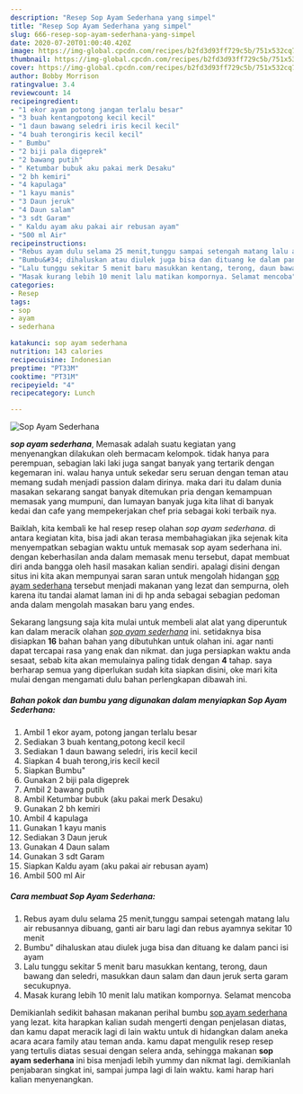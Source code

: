 ```yaml
---
description: "Resep Sop Ayam Sederhana yang simpel"
title: "Resep Sop Ayam Sederhana yang simpel"
slug: 666-resep-sop-ayam-sederhana-yang-simpel
date: 2020-07-20T01:00:40.420Z
image: https://img-global.cpcdn.com/recipes/b2fd3d93ff729c5b/751x532cq70/sop-ayam-sederhana-foto-resep-utama.jpg
thumbnail: https://img-global.cpcdn.com/recipes/b2fd3d93ff729c5b/751x532cq70/sop-ayam-sederhana-foto-resep-utama.jpg
cover: https://img-global.cpcdn.com/recipes/b2fd3d93ff729c5b/751x532cq70/sop-ayam-sederhana-foto-resep-utama.jpg
author: Bobby Morrison
ratingvalue: 3.4
reviewcount: 14
recipeingredient:
- "1 ekor ayam potong jangan terlalu besar"
- "3 buah kentangpotong kecil kecil"
- "1 daun bawang seledri iris kecil kecil"
- "4 buah terongiris kecil kecil"
- " Bumbu"
- "2 biji pala digeprek"
- "2 bawang putih"
- " Ketumbar bubuk aku pakai merk Desaku"
- "2 bh kemiri"
- "4 kapulaga"
- "1 kayu manis"
- "3 Daun jeruk"
- "4 Daun salam"
- "3 sdt Garam"
- " Kaldu ayam aku pakai air rebusan ayam"
- "500 ml Air"
recipeinstructions:
- "Rebus ayam dulu selama 25 menit,tunggu sampai setengah matang lalu air rebusannya dibuang, ganti air baru lagi dan rebus ayamnya sekitar 10 menit"
- "Bumbu&#34; dihaluskan atau diulek juga bisa dan dituang ke dalam panci isi ayam"
- "Lalu tunggu sekitar 5 menit baru masukkan kentang, terong, daun bawang dan seledri, masukkan daun salam dan daun jeruk serta garam secukupnya."
- "Masak kurang lebih 10 menit lalu matikan kompornya. Selamat mencoba"
categories:
- Resep
tags:
- sop
- ayam
- sederhana

katakunci: sop ayam sederhana 
nutrition: 143 calories
recipecuisine: Indonesian
preptime: "PT33M"
cooktime: "PT31M"
recipeyield: "4"
recipecategory: Lunch

---
```



![Sop Ayam Sederhana](https://img-global.cpcdn.com/recipes/b2fd3d93ff729c5b/751x532cq70/sop-ayam-sederhana-foto-resep-utama.jpg)

<b><i>sop ayam sederhana</i></b>, Memasak adalah suatu kegiatan yang menyenangkan dilakukan oleh bermacam kelompok. tidak hanya para perempuan, sebagian laki laki juga sangat banyak yang tertarik dengan kegemaran ini. walau hanya untuk sekedar seru seruan dengan teman atau memang sudah menjadi passion dalam dirinya. maka dari itu dalam dunia masakan sekarang sangat banyak ditemukan pria dengan kemampuan memasak yang mumpuni, dan lumayan banyak juga kita lihat di banyak kedai dan cafe yang mempekerjakan chef pria sebagai koki terbaik nya.



Baiklah, kita kembali ke hal resep resep olahan <i>sop ayam sederhana</i>. di antara kegiatan kita, bisa jadi akan terasa membahagiakan jika sejenak kita menyempatkan sebagian waktu untuk memasak sop ayam sederhana ini. dengan keberhasilan anda dalam memasak menu tersebut, dapat membuat diri anda bangga oleh hasil masakan kalian sendiri. apalagi disini dengan situs ini kita akan mempunyai saran saran untuk mengolah hidangan <u>sop ayam sederhana</u> tersebut menjadi makanan yang lezat dan sempurna, oleh karena itu tandai alamat laman ini di hp anda sebagai sebagian pedoman anda dalam mengolah masakan baru yang endes.


Sekarang langsung saja kita mulai untuk membeli alat alat yang diperuntuk kan dalam meracik olahan <u><i>sop ayam sederhana</i></u> ini. setidaknya bisa disiapkan <b>16</b> bahan bahan yang dibutuhkan untuk olahan ini. agar nanti dapat tercapai rasa yang enak dan nikmat. dan juga persiapkan waktu anda sesaat, sebab kita akan memulainya paling tidak dengan <b>4</b> tahap. saya berharap semua yang diperlukan sudah kita siapkan disini, oke mari kita mulai dengan mengamati dulu bahan perlengkapan dibawah ini.

<!--inarticleads1-->

##### Bahan pokok dan bumbu yang digunakan dalam menyiapkan Sop Ayam Sederhana:

1. Ambil 1 ekor ayam, potong jangan terlalu besar
1. Sediakan 3 buah kentang,potong kecil kecil
1. Sediakan 1 daun bawang seledri, iris kecil kecil
1. Siapkan 4 buah terong,iris kecil kecil
1. Siapkan  Bumbu&#34;
1. Gunakan 2 biji pala digeprek
1. Ambil 2 bawang putih
1. Ambil  Ketumbar bubuk (aku pakai merk Desaku)
1. Gunakan 2 bh kemiri
1. Ambil 4 kapulaga
1. Gunakan 1 kayu manis
1. Sediakan 3 Daun jeruk
1. Gunakan 4 Daun salam
1. Gunakan 3 sdt Garam
1. Siapkan  Kaldu ayam (aku pakai air rebusan ayam)
1. Ambil 500 ml Air




<!--inarticleads2-->

##### Cara membuat Sop Ayam Sederhana:

1. Rebus ayam dulu selama 25 menit,tunggu sampai setengah matang lalu air rebusannya dibuang, ganti air baru lagi dan rebus ayamnya sekitar 10 menit
1. Bumbu&#34; dihaluskan atau diulek juga bisa dan dituang ke dalam panci isi ayam
1. Lalu tunggu sekitar 5 menit baru masukkan kentang, terong, daun bawang dan seledri, masukkan daun salam dan daun jeruk serta garam secukupnya.
1. Masak kurang lebih 10 menit lalu matikan kompornya. Selamat mencoba




Demikianlah sedikit bahasan makanan perihal bumbu <u>sop ayam sederhana</u> yang lezat. kita harapkan kalian sudah mengerti dengan penjelasan diatas, dan kamu dapat meracik lagi di lain waktu untuk di hidangkan dalam aneka acara acara family atau teman anda. kamu dapat mengulik resep resep yang tertulis diatas sesuai dengan selera anda, sehingga makanan <b>sop ayam sederhana</b> ini bisa menjadi lebih yummy dan nikmat lagi. demikianlah penjabaran singkat ini, sampai jumpa lagi di lain waktu. kami harap hari kalian menyenangkan.
